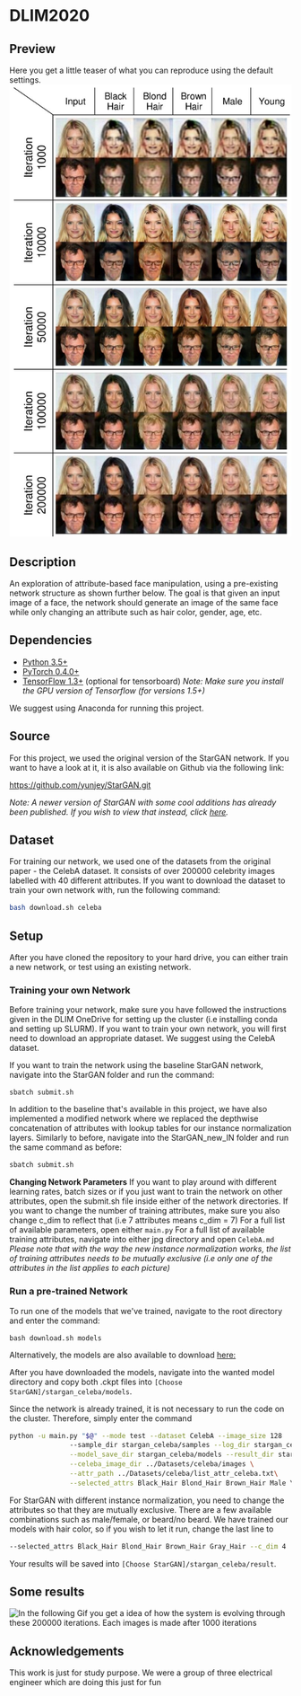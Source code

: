 # DLIM2020

## Preview

Here you get a little teaser of what you can reproduce using the default settings.
![](Results/preview_final.jpg)

## Description
An exploration of attribute-based face manipulation, using a pre-existing network structure as shown further below. The goal is that given an input image  of a face, the network should generate an image of the same face while only changing an attribute such as hair color, gender, age, etc.

## Dependencies

* [Python 3.5+](https://www.continuum.io/downloads)
* [PyTorch 0.4.0+](http://pytorch.org/)
* [TensorFlow 1.3+](https://www.tensorflow.org/) (optional for tensorboard)
_Note: Make sure you install the GPU version of Tensorflow (for versions 1.5+)_

We suggest using Anaconda for running this project. 
## Source 

For this project, we used the original version of the StarGAN network. If you want to have a look at it, it is also available on Github via the following link:

https://github.com/yunjey/StarGAN.git

_Note: A newer version of StarGAN with some cool additions has already been published. If you wish to view that instead, click [here](https://github.com/clovaai/stargan-v2)._


## Dataset
For training our network, we used one of the datasets from the original paper - the CelebA dataset. It consists of over 200000 celebrity images labelled with 40 different attributes.
If you want to download the dataset to train your own network with, run the following command: 
```bash
bash download.sh celeba
```
## Setup
After you have cloned the repository to your hard drive, you can either train a new network, or test using an existing network.

### Training your own Network
Before training your network, make sure you have followed the instructions given in the DLIM OneDrive for setting up the cluster (i.e installing conda and setting up SLURM).
If you want to train your own network, you will first need to download an appropriate dataset. We suggest using the CelebA dataset. 

If you want to train the network using the baseline StarGAN network, navigate into the StarGAN folder and run the command:
```
sbatch submit.sh
```
In addition to the baseline that's available in this project, we have also implemented a modified network where we replaced the depthwise concatenation of attributes with lookup tables for our instance normalization layers. 
Similarly to before, navigate into the StarGAN_new_IN folder and run the same command as before:

```bash
sbatch submit.sh
```
**Changing Network Parameters**
If you want to play around with different learning rates, batch sizes or if you just want to train the network on other attributes, open the submit.sh file inside either of the network directories. If you want to change the number of training attributes, make sure you also change c_dim to reflect that (i.e 7 attributes means c_dim = 7)
For a full list of available parameters, open either `main.py`
For a full list of available training attributes, navigate into either jpg directory and open `CelebA.md`
*Please note that with the way the new instance normalization works, the list of training attributes needs to be mutually exclusive (i.e only one of the attributes in the list applies to each picture)*

### Run a pre-trained Network

To run one of the models that we've trained, navigate to the root directory and enter the command:
```
bash download.sh models
```

Alternatively, the models are also available to download [here:](https://www.dropbox.com/s/fgc5wnql9o7u3sd/Models.zip?dl=0)

After you have downloaded the models, navigate into the wanted model directory and copy both .ckpt files into `[Choose StarGAN]/stargan_celeba/models`. 

Since the network is already trained, it is not necessary to run the code on the cluster. Therefore, simply enter the command

```bash
python -u main.py "$@" --mode test --dataset CelebA --image_size 128 
               --sample_dir stargan_celeba/samples --log_dir stargan_celeba/logs \
               --model_save_dir stargan_celeba/models --result_dir stargan_celeba/results \
               --celeba_image_dir ../Datasets/celeba/images \
               --attr_path ../Datasets/celeba/list_attr_celeba.txt\
               --selected_attrs Black_Hair Blond_Hair Brown_Hair Male Young --c_dim 5         
```

For StarGAN with different instance normalization, you need to change the attributes so that they are mutually exclusive. There are a few available combinations such as male/female, or beard/no beard. We have trained our models with hair color, so if you wish to let it run, change the last line to 

```bash
--selected_attrs Black_Hair Blond_Hair Brown_Hair Gray_Hair --c_dim 4
```

Your results will be saved into `[Choose StarGAN]/stargan_celeba/result`.

## Some results

![In the following Gif you get a idea of how the system is evolving through these 200000 iterations. Each images is made after 1000 iterations](Results/Gif/Batchsize_8.gif)

## Acknowledgements

This work is just for study purpose. We were a group of three electrical engineer which are doing this just for fun

##
